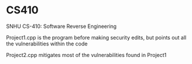 # CS410
 SNHU CS-410: Software Reverse Engineering

Project1.cpp is the program before making security edits, but points out all the vulnerabilities within the code

Project2.cpp mitigates most of the vulnerabilities found in Project1
